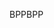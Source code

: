 <span data-ttu-id="40b11-101">BPP</span><span class="sxs-lookup"><span data-stu-id="40b11-101">BPP</span></span>